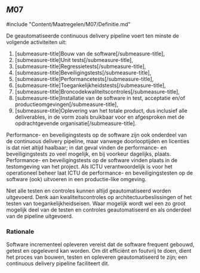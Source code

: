 ## $M07$

#include "Content/Maatregelen/M07/Definitie.md"

De geautomatiseerde continuous delivery pipeline voert ten minste de volgende activiteiten uit:

1. [submeasure-title]Bouw van de software[/submeasure-title],
2. [submeasure-title]Unit tests[/submeasure-title],
3. [submeasure-title]Regressietests[/submeasure-title],
4. [submeasure-title]Beveiligingstests[/submeasure-title],
5. [submeasure-title]Performancetests[/submeasure-title],
6. [submeasure-title]Toegankelijkheidstests[/submeasure-title],
7. [submeasure-title]Broncodekwaliteitscontroles[/submeasure-title],
8. [submeasure-title]Installatie van de software in test, acceptatie en/of productieomgevingen[/submeasure-title],
9. [submeasure-title]Oplevering van het totale product, dus inclusief alle deliverables, in de vorm zoals bruikbaar voor en afgesproken met de opdrachtgevende organisatie[/submeasure-title].

Performance- en beveiligingstests op de software zijn ook onderdeel van de continuous delivery pipeline, maar vanwege doorlooptijden en licenties is dat niet altijd haalbaar; in dat geval vinden de performance- en beveiligingstests zo veel mogelijk, en bij voorkeur dagelijks, plaats. Performance- en beveiligingstests op de software vinden plaats in de testomgeving van het project. Als ICTU verantwoordelijk is voor het operationeel beheer laat ICTU de performance- en beveiligingstesten op de software (ook) uitvoeren in een productie-like omgeving.

Niet alle testen en controles kunnen altijd geautomatiseerd worden uitgevoerd. Denk aan kwaliteitscontroles op architectuurbeslissingen of het testen van toegankelijkheidseisen. Waar mogelijk wordt wel een zo groot mogelijk deel van de testen en controles geautomatiseerd en als onderdeel van de pipeline uitgevoerd.

### Rationale

Software incrementeel opleveren vereist dat de software frequent gebouwd, getest en opgeleverd kan worden. Om dit efficiënt en foutvrij te doen, dient het proces van bouwen, testen en opleveren geautomatiseerd te zijn; een continuous delivery pipeline faciliteert dit.

